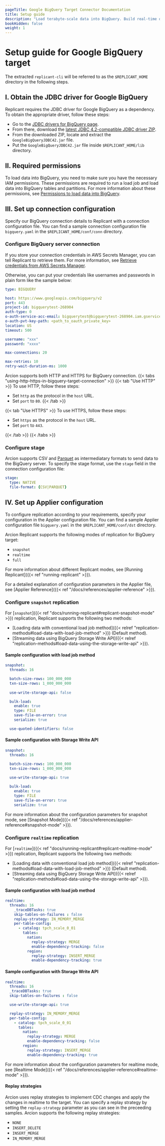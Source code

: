 ```yaml
---
pageTitle: Google BigQuery Target Connector Documentation
title: Setup guide
description: "Load terabyte-scale data into BigQuery. Build real-time data streams for real-time analytics and accelerate your business with Arcion BigQuery connector."
bookHidden: false
weight: 1
---
```


# Setup guide for Google BigQuery target

The extracted `replicant-cli` will be referred to as the `$REPLICANT_HOME` directory in the following steps.

## I. Obtain the JDBC driver for Google BigQuery

Replicant requires the JDBC driver for Google BigQuery as a dependency. To obtain the appropriate driver, follow these steps: 

- Go to the [JDBC drivers for BigQuery page](https://cloud.google.com/bigquery/docs/reference/odbc-jdbc-drivers#current_jdbc_driver).
- From there, download the [latest JDBC 4.2-compatible JDBC driver ZIP](https://storage.googleapis.com/simba-bq-release/jdbc/SimbaJDBCDriverforGoogleBigQuery42_1.2.25.1029.zip).
- From the downloaded ZIP, locate and extract the `GoogleBigQueryJDBC42.jar` file.
- Put the `GoogleBigQueryJDBC42.jar` file inside `$REPLICANT_HOME/lib` directory.

## II. Required permissions
To load data into BigQuery, you need to make sure you have the necessary IAM permissions. These permissions are required to run a load job and load data into BigQuery tables and partitions. For more information about these permissions, see [Permissions to load data into BigQuery](https://cloud.google.com/bigquery/docs/loading-data-cloud-storage-csv#required_permissions).

## III. Set up connection configuration
Specify our BigQuery connection details to Replicant with a connection configuration file. You can find a sample connection configuration file `bigquery.yaml` in the `$REPLICANT_HOME/conf/conn` directory.

### Configure BigQuery server connection
If you store your connection credentials in AWS Secrets Manager, you can tell Replicant to retrieve them. For more information, see [Retrieve credentials from AWS Secrets Manager](/docs/references/secrets-manager). 
    
Otherwise, you can put your credentials like usernames and passwords in plain form like the sample below:

```YAML
type: BIGQUERY

host: https://www.googleapis.com/bigquery/v2
port: 443
project-id: bigquerytest-268904
auth-type: 0
o-auth-service-acc-email: bigquerytest@bigquerytest-268904.iam.gserviceaccount.com
o-auth-pvt-key-path: <path_to_oauth_private_key>
location: US
timeout: 500

username: "xxx"
password: "xxxx"

max-connections: 20

max-retries: 10
retry-wait-duration-ms: 1000
```

Arcion supports both HTTP and HTTPS for BigQuery connection. 
{{< tabs "using-http-https-in-bigquery-target-connection" >}}
{{< tab "Use HTTP" >}}
To use HTTP, follow these steps:

- Set `http` as the protocol in the `host` URL. 
- Set `port` to `80`.
{{< /tab >}}

{{< tab "Use HTTPS" >}}
To use HTTPS, follow these steps:

- Set `https` as the protocol in the `host` URL. 
- Set `port` to `443`.

{{< /tab >}}
{{< /tabs >}}

### Configure stage
Arcion supports CSV and [Parquet](http://parquet.apache.org/) as intermediatary formats to send data to the BigQuery server. To specify the stage format, use the `stage` field in the connection configuration file:

```YAML
stage:
  type: NATIVE
  file-format: {CSV|PARQUET}
```
## IV. Set up Applier configuration
To configure replication according to your requirements, specify your configuration in the Applier configuration file. You can find a sample Applier configuration file `bigquery.yaml` in the `$REPLICANT_HOME/conf/dst` directory.

Arcion Replicant supports the following modes of replication for BigQuery target:

- `snapshot`
- `realtime`
- `full`

For more information about different Replicant modes, see [Running Replicant]({{< ref "running-replicant" >}}).

For a detailed explanation of configuration parameters in the Applier file, see [Applier Reference]({{< ref "/docs/references/applier-reference" >}}).

### Configure `snapshot` replication
For [`snapshot`]({{< ref "docs/running-replicant#replicant-snapshot-mode" >}}) replication, Replicant supports the following two methods:

- [Loading data with conventional load job method]({{< relref "replication-methods#load-data-with-load-job-method" >}}) (Default method).
- [Streaming data using BigQuery Storage Write API]({{< relref "replication-methods#load-data-using-the-storage-write-api" >}}).

#### Sample configuration with load job method

```YAML
snapshot:
  threads: 16

  batch-size-rows: 100_000_000
  txn-size-rows: 1_000_000_000
  
  use-write-storage-api: false

  bulk-load:
    enable: true
    type: FILE
    save-file-on-error: true
    serialize: true

  use-quoted-identifiers: false
```

#### Sample configuration with Storage Write API

```YAML
snapshot:
  threads: 16

  batch-size-rows: 100_000_000
  txn-size-rows: 1_000_000_000
  
  use-write-storage-api: true

  bulk-load:
    enable: true
    type: FILE
    save-file-on-error: true
    serialize: true
```

For more information about the configuration parameters for snapshot mode, see [Snapshot Mode]({{< ref "/docs/references/applier-reference#snapshot-mode" >}}).

### Configure `realtime` replication
For [`realtime`]({{< ref "docs/running-replicant#replicant-realtime-mode" >}}) replication, Replicant supports the following two methods:

- [Loading data with conventional load job method]({{< relref "replication-methods#load-data-with-load-job-method" >}}) (Default method).
- [Streaming data using BigQuery Storage Write API]({{< relref "replication-methods#load-data-using-the-storage-write-api" >}}).

#### Sample configuration with load job method

```YAML
realtime:
  threads: 16
    _traceDBTasks: true
    skip-tables-on-failures : false
    replay-strategy: IN_MEMORY_MERGE
    per-table-config:
      - catalog: tpch_scale_0_01
        tables:
          nation:
            replay-strategy: MERGE
            enable-dependency-tracking: false
          region:
            replay-strategy: INSERT_MERGE
            enable-dependency-tracking: true
```

#### Sample configuration with Storage Write API

```YAML
realtime:
  threads: 16
  _traceDBTasks: true
  skip-tables-on-failures : false

  use-write-storage-api: true

  replay-strategy: IN_MEMORY_MERGE
  per-table-config:
    - catalog: tpch_scale_0_01
      tables:
        nation:
          replay-strategy: MERGE
          enable-dependency-tracking: false
        region:
          replay-strategy: INSERT_MERGE
          enable-dependency-tracking: true
```

For more information about the configuration parameters for realtime mode, see [Realtime Mode]({{< ref "/docs/references/applier-reference#realtime-mode" >}}).

#### Replay strategies
Arcion uses replay strategies to implement CDC changes and apply the changes in realtime to the target. You can specify a replay strategy by setting the `replay-strategy` parameter as you can see in the preceeding samples. Arcion supports the following replay strategies:

- `NONE`
- `INSERT_DELETE`
- `INSERT_MERGE`
- `IN_MEMORY_MERGE`
